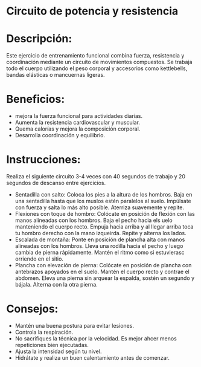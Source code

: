 # Circuito de potencia y resistencia

# Descripción:

Este ejercicio de entrenamiento funcional combina fuerza, resistencia y coordinación mediante un circuito de movimientos compuestos. Se trabaja todo el cuerpo utilizando el peso corporal y accesorios como kettlebells, bandas elásticas o mancuernas ligeras.

# Beneficios:

- mejora la fuerza funcional para actividades diarias.
- Aumenta la resistencia cardiovascular y muscular.
- Quema calorías y mejora la composición corporal.
- Desarrolla coordinación y equilibrio.

# Instrucciones:

Realiza el siguiente circuito 3-4 veces con 40 segundos de trabajo y 20 segundos de descanso entre ejercicios.

- Sentadilla con salto:
	Coloca los pies a la altura de los hombros.
	Baja en una sentadilla hasta que los muslos estén paralelos al suelo.
	Impúlsate con fuerza y salta lo más alto posible.
	Aterriza suavemente y repite.
- Flexiones con toque de hombro:
	Colócate en posición de flexión con las manos alineadas con los hombros.
	Baja el pecho hacia els uelo manteniendo el cuerpo recto.
	Empuja hacia arriba y al llegar arriba toca tu hombro derecho con la mano izqueirda.
	Repite y alterna los lados.
- Escalada de montaña:
	Ponte en posición de plancha alta con manos alineadas con los hombros.
	Lleva una rodilla hacia el pecho y luego cambia de pierna rápidamente.
	Mantén el ritmo como si estuvierasc orriendo en el sitio.
- Plancha con elevación de pierna:
	Colócate en posición de plancha con antebrazos apoyados en el suelo.
	Mantén el cuerpo recto y contrae el abdomen.
	Eleva una pierna sin arquear la espalda, sostén un segundo y bájala.
	Alterna con la otra pierna.

# Consejos:

- Mantén una buena postura para evitar lesiones.
- Controla la respiración.
- No sacrifiques la técnica por la velocidad. Es mejor ahcer menos repeticiones bien ejecutadas.
- Ajusta la intensidad según tu nivel.
- Hidrátate y realiza un buen calentamiento antes de comenzar.
